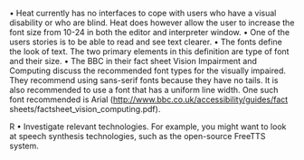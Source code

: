 • Heat currently has no interfaces to cope with users who have a visual disability or who are blind. Heat does however 
  allow the user to increase the font size from 10-24 in both the editor and interpreter window. 
• One of the users stories is to be able to read and see text clearer. 
• The fonts define the look of text. The two primary elements in this definition are type of font and their size.
• The BBC in their fact sheet Vision Impairment and Computing discuss the recommended font types for the visually 
  impaired. They recommend using sans-serif fonts because they have no tails. It is also recommended to use a font 
  that has a uniform line width. One such font recommended is Arial (http://www.bbc.co.uk/accessibility/guides/fact
  sheets/factsheet_vision_computing.pdf).


R
• Investigate relevant technologies. For example, you might want to look at speech synthesis technologies, such as the open-source FreeTTS system. 
